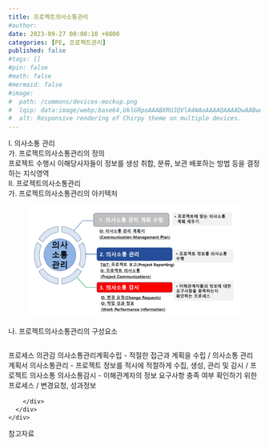 ```yaml
---
title: 프로젝트의사소통관리
#author: 
date: 2023-09-27 00:00:10 +0800
categories: [PE, 프로젝트관리]
published: false
#tags: []
#pin: false
#math: false
#mermaid: false
#image:
#  path: /commons/devices-mockup.png
#  lqip: data:image/webp;base64,UklGRpoAAABXRUJQVlA4WAoAAAAQAAAADwAABwAAQUxQSDIAAAARL0AmbZurmr57yyIiqE8oiG0bejIYEQTgqiDA9vqnsUSI6H+oAERp2HZ65qP/VIAWAFZQOCBCAAAA8AEAnQEqEAAIAAVAfCWkAALp8sF8rgRgAP7o9FDvMCkMde9PK7euH5M1m6VWoDXf2FkP3BqV0ZYbO6NA/VFIAAAA
#  alt: Responsive rendering of Chirpy theme on multiple devices.
---
```


<div class="post-wrap">
  <div class="para">
    <div class="para-title">
      I. 의사소통 관리
    </div>
    <div class="para-cntnt">
      <div class="para">
        <div class="para-title">
          가. 프로젝트의사소통관리의 정의
        </div>
        <div class="para-cntnt">
            프로젝트 수행시 이해당사자들이 정보를 생성 취합, 분류, 보관 배포하는 방법 등을 결정하는 지식영역
        </div>
      </div>
    </div>
  </div>
  
  <div class="para">
    <div class="para-title">
      II. 프로젝트의사소통관리
    </div>
    <div class="para-cntnt">
      <div class="para">
        <div class="para-title">
          가. 프로젝트의사소통관리의 아키텍처
        </div>
        <div class="para-cntnt">
          <figure class="post-figure">
            <img src="/assets/img/posts/프로젝트의사소통관리.png" alt="프로젝트의사소통관리">
<!--            <figcaption>Source: Unveiling the Metaverse: Exploring Emerging Trends, Multifaceted Perspectives, and Future Challenges</figcaption>-->
          </figure>
        </div>
      </div>
      <div class="para">
        <div class="para-title">
          나. 프로젝트의사소통관리의 구성요소
        </div>
        <div class="para-cntnt">
          <table class="post-table">
          </table>
          프로세스 의관감
  의사소통관리계획수립 - 적절한 접근과 계획을 수립 / 의사소통 관리 계획서
  의사소통관리 - 프로젝트 정보를 적시에 적절하게 수집, 생성, 관리 및 감시 / 프로젝트 의사소통
  의사소통감시 - 이해관계자의 정보 요구사항 충족 여부 확인하기 위한 프로세스 / 변경요청, 성과정보

        </div>
      </div>
    </div>
  </div>

  <div class="refr-wrap">
    <div class="refr-title">
        참고자료
    </div>
    <ol class="refr-list">
    <!--    <li>(나현식, 최대선) <a target="_blank" href="https://scienceon.kisti.re.kr/commons/util/originalView.do?cn=JAKO202225948430499&oCn=JAKO202225948430499&dbt=JAKO&journal=NJOU00291864">메타버스 보안 위협 요소 및 대응 방안 검토</a></li>-->
    <!--    <li>(M. Uddin, S. Manickam, H. Ullah, M. Obaidat and A. Dandoush) <a target="_blank" href="https://ieeexplore.ieee.org/abstract/document/10138386">Unveiling the Metaverse: Exploring Emerging Trends, Multifaceted Perspectives, and Future Challenges</a></li>-->
    </ol>
  </div>
</div>
